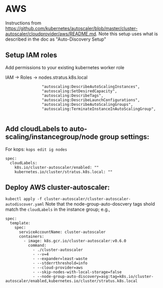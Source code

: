 # AWS
Instructions from https://github.com/kubernetes/autoscaler/blob/master/cluster-autoscaler/cloudprovider/aws/README.md. Note this setup uses what is described in the doc as "Auto-Discovery Setup"

## Setup IAM roles
Add permissions to your existing kubernetes worker role 

IAM -> Roles -> nodes.stratus.k8s.local

```
                "autoscaling:DescribeAutoScalingInstances",
                "autoscaling:SetDesiredCapacity",
                "autoscaling:DescribeTags",
                "autoscaling:DescribeLaunchConfigurations",
                "autoscaling:DescribeAutoScalingGroups",
                "autoscaling:TerminateInstanceInAutoScalingGroup",
                
```

## Add cloudLabels to auto-scaling/instancegroup/node group settings:
For kops: 
`kops edit ig nodes`
```
spec:
  cloudLabels:
    k8s.io/cluster-autoscaler/enabled: ""
    kubernetes.io/cluster/stratus.k8s.local: ""
```

## Deploy AWS cluster-autoscaler:

`kubectl apply -f cluster-autoscaler/cluster-autoscaler-autodiscover.yaml`
Note that the node-group-auto-doscvery tags shold match the `cloudLabels` in the instance group; e.g., 
```
spec:
  template:
    spec: 
      serviceAccountName: cluster-autoscaler
      containers:
        - image: k8s.gcr.io/cluster-autoscaler:v0.6.0
          command:
            - ./cluster-autoscaler
            - --v=4
            - --expander=least-waste
            - --stderrthreshold=info
            - --cloud-provider=aws
            - --skip-nodes-with-local-storage=false
            - --node-group-auto-discovery=asg:tag=k8s.io/cluster-autoscaler/enabled,kubernetes.io/cluster/stratus.k8s.local
```

